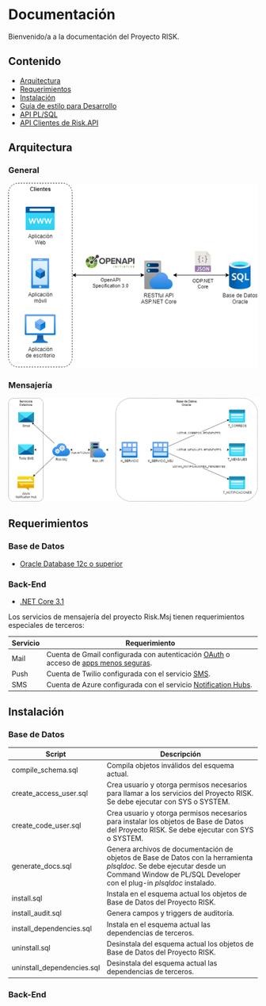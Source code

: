 # Documentación

Bienvenido/a a la documentación del Proyecto RISK.

## Contenido
* [Arquitectura](#arquitectura)
* [Requerimientos](#requerimientos)
* [Instalación](#instalación)
* [Guía de estilo para Desarrollo](database/styleguide.md)
* [API PL/SQL](database/plsqldoc/index.html)
* [API Clientes de Risk.API](backend/README.md)

## Arquitectura
### General
![Arquitectura General](architecture/Risk.png)

### Mensajería
![Arquitectura Mensajería](architecture/Msj.png)

## Requerimientos
### Base de Datos
* [Oracle Database 12c o superior](https://www.oracle.com/database/technologies/xe-downloads.html)

### Back-End
* [.NET Core 3.1](https://dotnet.microsoft.com/download/dotnet-core/3.1)

Los servicios de mensajería del proyecto Risk.Msj tienen requerimientos especiales de terceros:

Servicio|Requerimiento
--------|-------------
Mail|Cuenta de Gmail configurada con autenticación [OAuth](https://github.com/jstedfast/MailKit/blob/master/GMailOAuth2.md) o acceso de [apps menos seguras](https://www.google.com/settings/security/lesssecureapps).
Push|Cuenta de Twilio configurada con el servicio [SMS](https://www.twilio.com/sms).
SMS|Cuenta de Azure configurada con el servicio [Notification Hubs](https://azure.microsoft.com/es-es/services/notification-hubs/).

## Instalación
### Base de Datos

Script|Descripción
------|-----------
compile_schema.sql|Compila objetos inválidos del esquema actual.
create_access_user.sql|Crea usuario y otorga permisos necesarios para llamar a los servicios del Proyecto RISK. Se debe ejecutar con SYS o SYSTEM.
create_code_user.sql|Crea usuario y otorga permisos necesarios para instalar los objetos de Base de Datos del Proyecto RISK. Se debe ejecutar con SYS o SYSTEM.
generate_docs.sql|Genera archivos de documentación de objetos de Base de Datos con la herramienta *plsqldoc*. Se debe ejecutar desde un Command Window de PL/SQL Developer con el plug-in *plsqldoc* instalado.
install.sql|Instala en el esquema actual los objetos de Base de Datos del Proyecto RISK.
install_audit.sql|Genera campos y triggers de auditoría.
install_dependencies.sql|Instala en el esquema actual las dependencias de terceros.
uninstall.sql|Desinstala del esquema actual los objetos de Base de Datos del Proyecto RISK.
uninstall_dependencies.sql|Desinstala del esquema actual las dependencias de terceros.

### Back-End